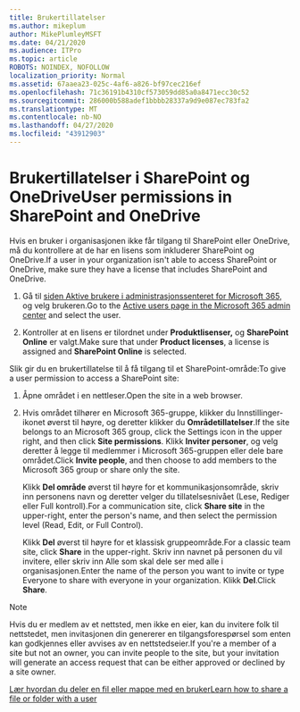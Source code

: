 ```yaml
---
title: Brukertillatelser
ms.author: mikeplum
author: MikePlumleyMSFT
ms.date: 04/21/2020
ms.audience: ITPro
ms.topic: article
ROBOTS: NOINDEX, NOFOLLOW
localization_priority: Normal
ms.assetid: 67aaea23-025c-4af6-a826-bf97cec216ef
ms.openlocfilehash: 71c36191b4310cf573059dd85a0a8471ecc30c52
ms.sourcegitcommit: 286000b588adef1bbbb28337a9d9e087ec783fa2
ms.translationtype: MT
ms.contentlocale: nb-NO
ms.lasthandoff: 04/27/2020
ms.locfileid: "43912903"
---
```

# <a name="user-permissions-in-sharepoint-and-onedrive"></a><span data-ttu-id="f188d-102">Brukertillatelser i SharePoint og OneDrive</span><span class="sxs-lookup"><span data-stu-id="f188d-102">User permissions in SharePoint and OneDrive</span></span>

<span data-ttu-id="f188d-103">Hvis en bruker i organisasjonen ikke får tilgang til SharePoint eller OneDrive, må du kontrollere at de har en lisens som inkluderer SharePoint og OneDrive.</span><span class="sxs-lookup"><span data-stu-id="f188d-103">If a user in your organization isn't able to access SharePoint or OneDrive, make sure they have a license that includes SharePoint and OneDrive.</span></span> 
  
1. <span data-ttu-id="f188d-104">Gå til [siden Aktive brukere i administrasjonssenteret for Microsoft 365,](https://portal.office.com/adminportal/home#/users) og velg brukeren.</span><span class="sxs-lookup"><span data-stu-id="f188d-104">Go to the [Active users page in the Microsoft 365 admin center](https://portal.office.com/adminportal/home#/users) and select the user.</span></span> 
    
2. <span data-ttu-id="f188d-105">Kontroller at en lisens er tilordnet under **Produktlisenser,** og **SharePoint Online** er valgt.</span><span class="sxs-lookup"><span data-stu-id="f188d-105">Make sure that under **Product licenses**, a license is assigned and **SharePoint Online** is selected.</span></span> 
    
 <span data-ttu-id="f188d-106">Slik gir du en brukertillatelse til å få tilgang til et SharePoint-område:</span><span class="sxs-lookup"><span data-stu-id="f188d-106">To give a user permission to access a SharePoint site:</span></span> 
  
1. <span data-ttu-id="f188d-107">Åpne området i en nettleser.</span><span class="sxs-lookup"><span data-stu-id="f188d-107">Open the site in a web browser.</span></span>
    
2. <span data-ttu-id="f188d-108">Hvis området tilhører en Microsoft 365-gruppe, klikker du Innstillinger-ikonet øverst til høyre, og deretter klikker du **Områdetillatelser**.</span><span class="sxs-lookup"><span data-stu-id="f188d-108">If the site belongs to an Microsoft 365 group, click the Settings icon in the upper right, and then click **Site permissions**.</span></span> <span data-ttu-id="f188d-109">Klikk **Inviter personer**, og velg deretter å legge til medlemmer i Microsoft 365-gruppen eller dele bare området.</span><span class="sxs-lookup"><span data-stu-id="f188d-109">Click **Invite people**, and then choose to add members to the Microsoft 365 group or share only the site.</span></span> 
    
    <span data-ttu-id="f188d-110">Klikk **Del område** øverst til høyre for et kommunikasjonsområde, skriv inn personens navn og deretter velger du tillatelsesnivået (Lese, Rediger eller Full kontroll).</span><span class="sxs-lookup"><span data-stu-id="f188d-110">For a communication site, click **Share site** in the upper-right, enter the person's name, and then select the permission level (Read, Edit, or Full Control).</span></span> 
    
    <span data-ttu-id="f188d-111">Klikk **Del** øverst til høyre for et klassisk gruppeområde.</span><span class="sxs-lookup"><span data-stu-id="f188d-111">For a classic team site, click **Share** in the upper-right.</span></span> <span data-ttu-id="f188d-112">Skriv inn navnet på personen du vil invitere, eller skriv inn Alle som skal dele ser med alle i organisasjonen.</span><span class="sxs-lookup"><span data-stu-id="f188d-112">Enter the name of the person you want to invite or type Everyone to share with everyone in your organization.</span></span> <span data-ttu-id="f188d-113">Klikk **Del**.</span><span class="sxs-lookup"><span data-stu-id="f188d-113">Click **Share**.</span></span>
    
> [!NOTE]
> <span data-ttu-id="f188d-114">Hvis du er medlem av et nettsted, men ikke en eier, kan du invitere folk til nettstedet, men invitasjonen din genererer en tilgangsforespørsel som enten kan godkjennes eller avvises av en nettstedseier.</span><span class="sxs-lookup"><span data-stu-id="f188d-114">If you're a member of a site but not an owner, you can invite people to the site, but your invitation will generate an access request that can be either approved or declined by a site owner.</span></span> 
  
[<span data-ttu-id="f188d-115">Lær hvordan du deler en fil eller mappe med en bruker</span><span class="sxs-lookup"><span data-stu-id="f188d-115">Learn how to share a file or folder with a user</span></span>](https://go.microsoft.com/fwlink/?linkid=533408)
  

